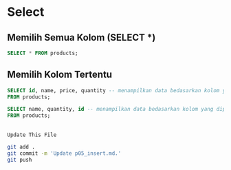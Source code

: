 # Select

## Memilih Semua Kolom (SELECT *)
```sql
SELECT * FROM products;
```

## Memilih Kolom Tertentu
```sql
SELECT id, name, price, quantity -- menampilkan data bedasarkan kolom yang dipilih
FROM products;
```
```sql
SELECT name, quantity, id -- menampilkan data bedasarkan kolom yang dipilih
FROM products;
```

##
```bash
Update This File
```
```bash
git add .
git commit -m 'Update p05_insert.md.'
git push

```